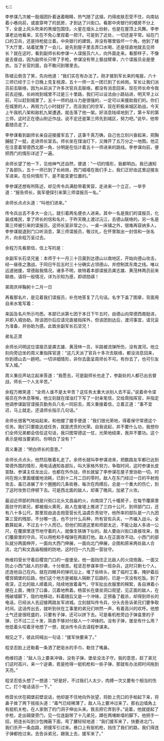     七二 

   李参谋几次被一股烟团扑着迷着眼睛，热气随了这烟，灼得皮肤忍受不住，向南钻着小巷向前，或直穿垮了的民房，才到达了兴街口。看那中央银行的楼房不分上下，全是上风头吹来的黑烟包围住。火星在烟头上纷射，也是在屋顶上风舞。李参谋老远地看来，实在不免心里捏着一把汗。可是到了近处，一切还是平常。站在门口的卫兵，还是持枪挺立着。中央银行的建筑，并没有哪里毁坏一个角，他到了楼下大厅里，站着犹豫了一会儿，是先到屋子里去弄口水喝，还是径直地就去见师长？就在这时，看到副师长和参谋一人谍报员六人，向外面走来。看那样子，不像是去督战，因为副师长只带了手枪，参谋没有带上督战臂章，六个谍报员全是便衣。当了长官的面，自不敢问到哪里去。

   陈嘘云倒含了笑，先向他道：“我们实在有办法了。刚才接到军长来的电报，六十三师已经于三十日晚上克复桃源，五十一师一五一团已到了长岭岗。军长让我们派员前去联络，因为从前派了许多次官兵去联络，都没有消息回来，现在师长命令我前去迎接。长岭岗到城里不过是三十里路，我们可以设法由小路钻进，明天早上以前，可以赶到城里了。五十一师的战斗力是很强的，一定可以来援助我们的。你们在城里的人，再努力几小时就好了。而且我们的空军，现在积极来城区助战，今天上午我机八架和敌机九架遭遇，就击落了他一架。好消息陆续地到了，第十军的第三师，这时正在德山附近作战，说不定还是第三师先到城区，努力吧。”说毕，他带着随员走了。

   李参谋看到副师长亲自迎接援军去了，这事千真万确，自己也立刻兴奋起来，把胸脯挺了一挺，走进师长室去。师长坐在煤油灯下，又摊开了五万分之一地图。他正在注意着常德西北那一角，分明是在估计着五十一师进来的路线。李参谋向前，便把西门的情形详述了一遍。

   余师长望了他一下，见他神气还自然，便道：“一切的情形，我都明白。我已通知了各部队，五十一师已到了长岭岗，西门城墙在我们手上，我们正好由这里迎接友军进来。在任何情形下，是不能变更位置的。”

   李参谋还想有所陈述，却见传令兵满脸带着笑容，走进来一个立正，一举手道：“报告师长，我军便探引来第三师谍报员一名。”

   余师长点点头道：“叫他们进来。”

   传令兵出去不多大一会儿，就引着两名便衣人进来。其中一名是我们的谍报员，化装成难民，拿了师长的信和名片，于昨天晚上渡过沅江，去德山联络的。另一名是第三师被引来的谍报员。这师长室非常之小，一桌一床铺之外，很难再容纳多人，李参谋就退到门口听消息，第三师谍报员，敬过礼，在怀里取出一封信和一张名片，向余程万呈过去。

   余程万先看那信，信上写的是：

   余副军长石坚兄鉴：本师于十一月三十日晨到达德山以南地区，开始向德山攻击，经一昼夜之激战，于同日午后五时三十分确实占领德山，并控制其东南之线。唯以远道驰援，常德敌我情况，诸多不明，故特着本部谍报员龚志雄、黄茂林两员前来联络，请将一般情况，详为示知为感，即颂勋祺！

   弟周庆祥鞠躬十二月一日

   再看那名片，是见着我们谍报员，补充地答复了几句话。名字下盖了图章，背面用自来水笔写着：

   来函及名片所示均悉。本部已派第七团于本日下午五时，由德山向常德西南挺进，并即入城协助。除该团尔后应请兄直接指挥外，但该团到达后，渡河事宜，请兄妥为准备，并协助为感。此致余副军长石坚兄！

   弟名正肃

   余师长问明这位谍报员是龚志雄、黄茂林一员，半路被流弹所伤，没有渡河。他立刻向旁边坐的周义重指挥官道：“这几天派了官兵十多次去联络，都没消息回来，你到德山去一趟吧。一切详细情形，非你去面呈周师长不可。有你去了，也可引友军入城。”

   周义重应声站立起来答道：“我愿去，可是副师长也走了，参副处的人都已出去督战，师长一个人太辛苦。”

   余程万微笑道：“全师人谁不是太辛苦？这任务太重大派别人去不妥。”说着命令谍报员在外休息等候，他立刻就在煤油灯下写了一封亲笔信，交给周指挥官，并指定他调参谋副官谍报员勤务兵八名一同前去，周义重接着信，立着正道：“事不宜迟，马上就走。还请师长指示几句话。”

   余师长很客气地站起来，和他握了握手便道：“我们很光荣地，得着保守常德这个任务。我们只要能达成任务，就是虎贲的光荣。自我说起，并不要什么功，我想你们全师兄弟都会信任这句话，我只图常德这一仗，光荣地结束，我并不要功。这个表示是相当要紧的。你明白了没有？”

   周义重道：“明白师长的意思。”

   余师长点点头，他然后敬着礼走了。余师长就叫李参谋进来，把数路友军都已达到常德外围的情形，用电话通知各部队，叫大家格外努力，争取时间，这时参谋长皮宣酞、参谋主任龙出云，也都在外作战，师长就留了李参谋在屋子里协助一切。时间在炮火里面缓缓地消耗，已到十二月二日的零时。敌人在东门经过一日的平射炮攻击，虽已进展了半个圈圈的几条街巷，每次在肉搏后，总是一个重大的伤亡，到了这时攻势已停顿下去。可是西北面的敌人，却乘了晚风，加紧了火攻。

   最迫近师部的阵线是兴街口北头文昌庙的火，向南烧了几十幢房子，在每节覆廓里面驻守的弟兄，都被烟火熏死，敌人在废墟上推进了三四十公尺，到师部门口，还有八十多公尺。那里现由追击炮营营长孔溢虞负责驻守，他所率的部队是一六九团第三营的残部，不分哪一连，也不分什么兵种，所有官佐兵夫，一齐编入战斗。全数算起来，不过五十个人而已。但他们知道这里和师部太近，不能让敌人多进一公尺，在覆廓里逐节地守着的人，就像生铁铸下似的。敌人要由兴街口直接攻来，我们覆廓里的守兵，可以用枪和手榴弹在两面打他。敌人在正面攻不动。小西门的部队就分两面伸开，一面向大西门伸展，一面向北门伸展，企图和原来两处敌人合流，北门和文昌庙相接的防地，这时归一六九团一营驻守。

   杨维钧营长守着后稷宫门口的一座堡垒。他一面挡住正北敌人的火烧炮轰，一面又防止小西门敌人的抄袭，十分艰苦。程坚忍参谋率领一班杂兵，这时只剩七个人，还连他自己在内。就在四眼井的弹坑沿上，堆了些砖头，做了临时工事，掩护着后稷宫碉堡的后路，他们这个地方是被敌人隔断了后路的，已是一天没有吃饭。到了夜深，正北的敌人顺着风，陆续地放着毒气，守军扯出衣服里的棉絮，各自淋着小便在上面，掩住了口鼻，沉着地熬着。杨营长在堡垒洞口观望，见正面的敌人，在残破墙脚下，隐约地移动，料着随后又是一个冲锋，正预备了截杀，却得到师长的电话，已经派人去迎接两路友军进城。立刻就叫传令兵，分头去告诉弟兄们要争取时间。这话传出去，就听到伏在工事里的弟兄们哄然一声，有着高兴的欢呼。他想士气还是很旺盛的，只要有子弹，还可以拼下去。可是看机枪旁边子弹盒里的子弹，已不过二三十发，简直不够对付敌人一个冲锋的。没有子弹，堡垒有什么用？他低着头咬着牙地想了一想，就派传令兵去请程参谋来。

   相见之下，彼此同喊出一句话：“援军快要来了。”

   程坚忍脸上还勒着一条洒了肥皂水的手巾，勒住了嘴鼻。

   杨维钧道：“敌人马上要来冲锋，没有子弹，堡垒没法子守。我的意思，趁了弟兄们这时高兴，来一个逆袭，若是抢得一挺机枪和一些子弹，那就有办法把时间拖到天亮。”

   程坚忍低头想了一想道：“好是好，不过我们人太少，肉搏一次又要有个相当的伤亡。打个电话请示一下。”

   杨营长伏在碉堡前壁说话，他却是不住地向外张望，将脸上兜口的手帕起下来，将鼻子耸了两下摇摇头道：“毒气已经稀薄了，敌人马上要冲过来了。那右边墙角上有挺机关枪，在人家倒了的门洞子伸出头来。我去把它弄到手。”说着，他就提起了步枪，走出碉堡旁门，见一位连副带了十几弟兄，蹲在两堵断墙的脚下。他把手一招，把连长叫到沙包掩蔽下面，弯了腰轻轻地道：“我们援军来了，快要进北门，我们杀开一条血路，把援军引过来。巷口上有挺机枪，挡住了我们的路，我们得连子弹都抢过来。去告诉弟兄，跟我上去，援军来了。”

